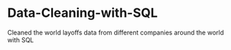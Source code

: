 # Data-Cleaning-with-SQL
Cleaned the world layoffs data from different companies around the world  with SQL 
